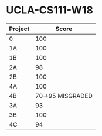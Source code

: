 # UCLA-CS111-W18

Project | Score
--- | --- |
0  | 100
1A | 100 
1B | 100 
2A | 98
2B | 100
4A | 100
4B | 70->95 MISGRADED
3A | 93 
3B | 100
4C | 94
